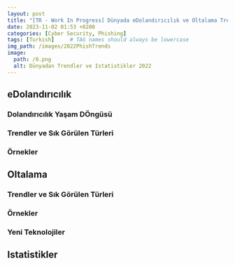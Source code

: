 ```yaml
---
layout: post
title: "[TR - Work In Progress] Dünyada eDolandırıcılık ve Oltalama Trendleri - 2022"
date: 2023-11-02 01:53 +0200
categories: [Cyber Security, Phishing]
tags: [Turkish]     # TAG names should always be lowercase
img_path: /images/2022PhishTrends
image:
  path: /0.png
  alt: Dünyadan Trendler ve Istatistikler 2022
---
```


## eDolandırıcılık

### Dolandırıcılık Yaşam DÖngüsü

### Trendler ve Sık Görülen Türleri

### Örnekler

## Oltalama

### Trendler ve Sık Görülen Türleri

### Örnekler

### Yeni Teknolojiler

## Istatistikler

[^1]: https://www.linkedin.com/in/leventdurdali/details/projects/1635528923529/single-media-viewer/?profileId=ACoAACOKipAB1IFs04FfmFygB-BXualWsnDEhAc